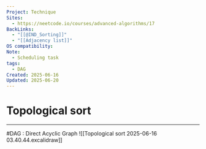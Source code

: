 ```yaml
---
Project: Technique
Sites:
  - https://neetcode.io/courses/advanced-algorithms/17
BackLinks:
  - "[[@IND_Sorting]]"
  - "[[Adjacency list]]"
OS compatibility: 
Note:
  - Scheduling task
tags:
  - DAG
Created: 2025-06-16
Updated: 2025-06-20
---
```

# Topological sort
---
#DAG : Direct Acyclic Graph
![[Topological sort 2025-06-16 03.40.44.excalidraw]]